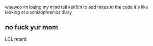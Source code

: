 weewoo im losing my mind
tell kek1ch to add notes to the code it's like looking at a schizophrenics diary
## no fuck yur mom
LOL retard
